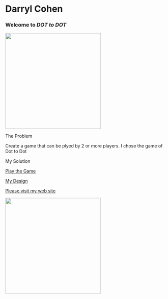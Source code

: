 Darryl Cohen
============

### **Welcome to _DOT to DOT_**

<img src=https://ibin.co/3a58UgVskC6U.jpg width="300">

The Problem

Create a game that can be plyed by 2 or more players. I chose the game of Dot to Dot

My Solution

[Play the Game](https://darrylcohen.github.io/dot_to_dot/)

[My Design](https://github.com/darrylcohen/dot_to_dot/blob/master/design.pdf)

[Please visit my web site](https://www.darrylcohen.com.au)

<a href="https://www.darrylcohen.com.au"> <img src=https://i.imgur.com/kbAnu4b.jpg width="300"></a>
